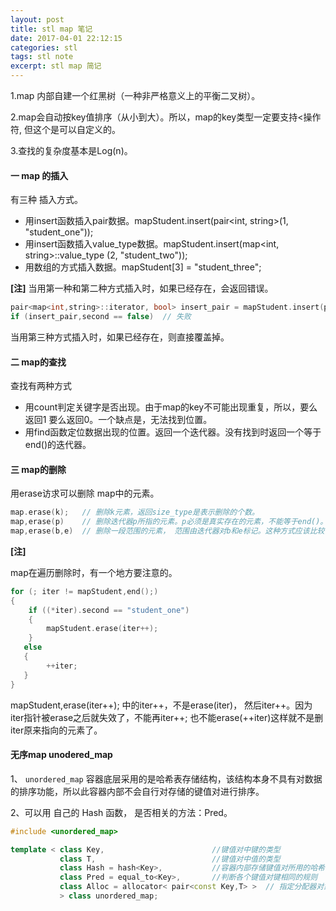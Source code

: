 ```yaml
---
layout: post
title: stl map 笔记
date: 2017-04-01 22:12:15
categories: stl
tags: stl note 
excerpt: stl map 简记
---
```



1.map 内部自建一个红黑树（一种非严格意义上的平衡二叉树）。

2.map会自动按key值排序（从小到大）。所以，map的key类型一定要支持<操作符, 但这个是可以自定义的。

3.查找的复杂度基本是Log(n)。


#### 一 map 的插入

有三种 插入方式。
- 用insert函数插入pair数据。mapStudent.insert(pair<int, string>(1, "student_one"));
- 用insert函数插入value_type数据。mapStudent.insert(map<int, string>::value_type (2, "student_two"));
- 用数组的方式插入数据。mapStudent[3] = "student_three";

**[注]**
当用第一种和第二种方式插入时，如果已经存在，会返回错误。
```c++
pair<map<int,string>::iterator, bool> insert_pair = mapStudent.insert(pair<int, string>(1, "student_one"));
if (insert_pair,second == false)  // 失败
```

当用第三种方式插入时，如果已经存在，则直接覆盖掉。

#### 二 map的查找

查找有两种方式
- 用count判定关键字是否出现。由于map的key不可能出现重复，所以，要么返回1 要么返回0。一个缺点是，无法找到位置。
- 用find函数定位数据出现的位置。返回一个迭代器。没有找到时返回一个等于end()的迭代器。

#### 三 map的删除

用erase访求可以删除 map中的元素。 

```c++
map.erase(k);   // 删除k元素，返回size_type是表示删除的个数。
map,erase(p)    // 删除迭代器p所指的元素。p必须是真实存在的元素，不能等于end()。
map,erase(b,e)  // 删除一段范围的元素， 范围由迭代器对b和e标记。这种方式应该比较少见吧。
```

**[注]**

map在遍历删除时，有一个地方要注意的。

```c++
for (; iter != mapStudent,end();)
{
    if ((*iter).second == "student_one")
    { 
        mapStudent.erase(iter++);  
    }
   else
   {
        ++iter;
   }  
}
```

 mapStudent,erase(iter++); 中的iter++，不是erase(iter)， 然后iter++。因为iter指针被erase之后就失效了，不能再iter++; 也不能erase(++iter)这样就不是删iter原来指向的元素了。

#### 无序map unodered_map

1、 `unordered_map` 容器底层采用的是哈希表存储结构，该结构本身不具有对数据的排序功能，所以此容器内部不会自行对存储的键值对进行排序。

2、可以用 自己的 Hash 函数， 是否相关的方法：Pred。

```c++
#include <unordered_map>

template < class Key,                        //键值对中键的类型
           class T,                          //键值对中值的类型
           class Hash = hash<Key>,           //容器内部存储键值对所用的哈希函数
           class Pred = equal_to<Key>,       //判断各个键值对键相同的规则
           class Alloc = allocator< pair<const Key,T> >  // 指定分配器对象的类型
           > class unordered_map;
```


